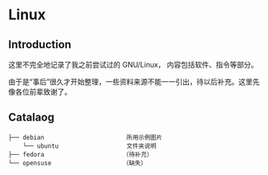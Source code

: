 # Linux

## Introduction

这里不完全地记录了我之前尝试过的 GNU/Linux， 内容包括软件、指令等部分。

由于是“事后”很久才开始整理，一些资料来源不能一一引出，待以后补充。这里先像各位前辈致谢了。

## Catalaog

    ├── debian                       所用示例图片
        └── ubuntu                   文件夹说明
    ├── fedora                      （待补充）
    └── opensuse                    （缺失）
